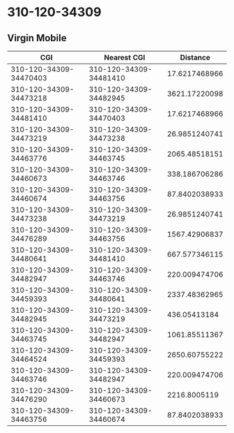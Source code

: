 # 310-120-34309
## Virgin Mobile


| CGI | Nearest CGI | Distance |
|-----|-------------|----------|
| 310-120-34309-34470403 | 310-120-34309-34481410 | 17.6217468966 |
| 310-120-34309-34473218 | 310-120-34309-34482945 | 3621.17220098 |
| 310-120-34309-34481410 | 310-120-34309-34470403 | 17.6217468966 |
| 310-120-34309-34473219 | 310-120-34309-34473238 | 26.9851240741 |
| 310-120-34309-34463776 | 310-120-34309-34463745 | 2065.48518151 |
| 310-120-34309-34460673 | 310-120-34309-34463746 | 338.186706286 |
| 310-120-34309-34460674 | 310-120-34309-34463756 | 87.8402038933 |
| 310-120-34309-34473238 | 310-120-34309-34473219 | 26.9851240741 |
| 310-120-34309-34476289 | 310-120-34309-34463756 | 1567.42906837 |
| 310-120-34309-34480641 | 310-120-34309-34481410 | 667.577346115 |
| 310-120-34309-34482947 | 310-120-34309-34463746 | 220.009474706 |
| 310-120-34309-34459393 | 310-120-34309-34480641 | 2337.48362965 |
| 310-120-34309-34482945 | 310-120-34309-34473219 | 436.05413184 |
| 310-120-34309-34463745 | 310-120-34309-34482947 | 1061.85511367 |
| 310-120-34309-34464524 | 310-120-34309-34459393 | 2650.60755222 |
| 310-120-34309-34463746 | 310-120-34309-34482947 | 220.009474706 |
| 310-120-34309-34476290 | 310-120-34309-34460673 | 2216.8005119 |
| 310-120-34309-34463756 | 310-120-34309-34460674 | 87.8402038933 |
